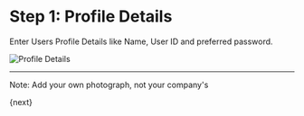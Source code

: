 # Step 1: Profile Details

Enter Users Profile Details like Name, User ID and preferred password.

![Profile Details](/assets/erpnext_org/images/setup-wizard/setup-wizard-1.png)

---

Note: Add your own photograph, not your company's

{next}
